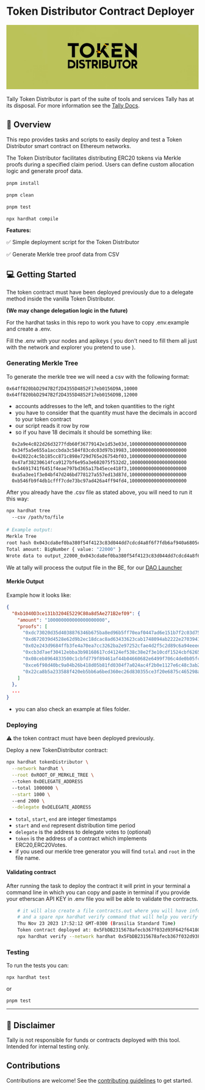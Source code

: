 # Token Distributor Contract Deployer

![Banner](resources/banner.png)

Tally Token Distributor is part of the suite of tools and services Tally has at its disposal. For more information see the [Tally Docs](https://docs.tally.xyz/premium-features/dao-launcher).

## 📗 Overview

This repo provides tasks and scripts to easily deploy and test a Token Distributor smart contract on Ethereum networks. 

The Token Distributor facilitates distributing ERC20 tokens via Merkle proofs during a specified claim period. Users can define custom allocation logic and generate proof data.

`pnpm install`

`pnpm clean`

`pnpm test`

`npx hardhat compile`

**Features:**

✅ Simple deployment script for the Token Distributor  

✅ Generate Merkle tree proof data from CSV  

<!-- ✅ Claim tokens via contract integration   -->

<!-- ✅ Full testing suite demo   -->

## 💻 Getting Started

The token contract must have been deployed previously due to a delegate method inside the vanilla Token Distributor. 

**(We may change delegation logic in the future)**

For the hardhat tasks in this repo to work you have to copy .env.example and create a .env.

Fill the .env with your nodes and apikeys ( you don't need to fill them all just with the network and explorer you pretend to use ).


### Generating Merkle Tree

To generate the merkle tree we will need a csv with the following format:

```csv
0x64ff820bbD2947B2f2D4355D4852F17eb0156D9A,10000
0x64ff820bbD2947B2f2D4355D4852F17eb0156D9B,12000
```

- accounts addresses to the left, and token quantities to the right
- you have to consider that the quantity must have the decimals in accord to your token contract
- our script reads it row by row
- so if you have 18 decimals it should be something like:

```csv
  0x2a9e4c022d26d3277fdb60f36779142e1d53e03d,100000000000000000000
  0x34f5a5e655a1accbda3c584f83cdc03d97b19983,100000000000000000000
  0x42022c4c5b185cc871c898e729d765e26754bf03,100000000000000000000
  0x47af38230614fca9127bf6e95a3e602075f532d2,100000000000000000000
  0x54691741f6451f4eae797bd365a17b45ece418f3,100000000000000000000
  0xa5a3ee1f3e04bf47d246bd778127a557ed13d87d,100000000000000000000
  0xb546fb9f4db1cfff7cde73bc97ad426a4ff94fd4,100000000000000000000
```

After you already have the .csv file as stated above, you will need to run it this way:

```bash
npx hardhat tree 
  --csv /path/to/file

# Example output:
Merkle Tree
root hash 0x043cda8ef0ba380f54f4123c83d044dd7cdcd4a8f6f7fdb6af940a6805c4ba84
Total amount: BigNumber { value: "22000" }
Wrote data to output_22000_0x043cda8ef0ba380f54f4123c83d044dd7cdcd4a8f6f7fdb6af940a6805c4ba84.json
```

We at tally will process the output file in the BE, for our [DAO Launcher](https://docs.tally.xyz/premium-features/dao-launcher)


#### Merkle Output
Example how it looks like:

```json
{
  "0xb1040D3ce131b3204E5229C80a8d5Ae271B2ef09": {
    "amount": "100000000000000000000",
    "proofs": [
      "0xdc73020d35d4038876346b675ba8ed96b5ff70eaf0447ad6e151b7f2c03d756e",
      "0xd672039d4528e62d9b2ec18dcac8ad63433623cab1748094ab2222e27039416d",
      "0x02e243d9684ffb3fe4a70ea7cc3262ba2e97252cfae4d2f5c2d89c6a94eeee45",
      "0xcb3d7aef30412ebba3b98168617cd4124ef538c38e2f3e10cdf1524cbf6265f8",
      "0x08ceb8964833500c1cbfd779f89461af44b04660682e6499f706c4de0b05fcd7",
      "0xce6f98d40bc9a04b26b418d05b81fd0304f7a024ac4f2b0e1127e6c48c3ab2b5",
      "0x22ca8b5a233588f420eb5bb6a6bed360ec26d830355ce3f20e6875c465298ac2"
    ]
  },
  ...
}
```

- you can also check an example at files folder.

### Deploying 

⚠️ the token contract must have been deployed previously.

Deploy a new TokenDistributor contract:

```bash
npx hardhat tokenDistributor \
  --network hardhat \
  --root 0xROOT_OF_MERKLE_TREE \ 
  --token 0xDELEGATE_ADDRESS
  --total 1000000 \
  --start 1000 \ 
  --end 2000 \
  --delegate 0xDELEGATE_ADDRESS 
```

- `total`, `start`, `end` are integer timestamps
- `start` and `end` represent distribution time period   
- `delegate` is the address to delegate votes to (optional)
- `token` is the address of a contract which implements ERC20,ERC20Votes.
- if you used our merkle tree generator you will find `total` and `root` in the file name. 

#### Validating contract

After running the task to deploy the contract it will print in your terminal a command line in which you can copy and paste in terminal if you provide your etherscan API KEY in .env file you will be able to validate the contracts.

```bash
    # it will also create a file contracts.out where you will have information about your contract
    # and a spare npx hardhat verify command that will help you verify your contract if you forgot previously.
    Thu Nov 23 2023 17:52:12 GMT-0300 (Brasilia Standard Time)
    Token contract deployed at: 0x5FbDB2315678afecb367f032d93F642f64180aa3 - hardhat - block number: 1
    npx hardhat verify --network hardhat 0x5FbDB2315678afecb367f032d93F642f64180aa3 "0x5491ccc79ff3c51dc66717d3dfc3affe977e218763db87d261adc29580fdfbf8" "0x22d953bc460246199a02A4c6C2dAA929335645d0" 13700000000000000000000 1700782677 1706023862 0xf8533db72dcba94bf14a3C147A550Ae99d5F5daE
```
### Testing

To run the tests you can:

```
npx hardhat test
```

or 

```
pnpm test
```

-------

## 🚨 Disclaimer

Tally is not responsible for funds or contracts deployed with this tool. Intended for internal testing only.

## Contributions

Contributions are welcome! See the [contributing guidelines](CONTRIBUTING.md) to get started.